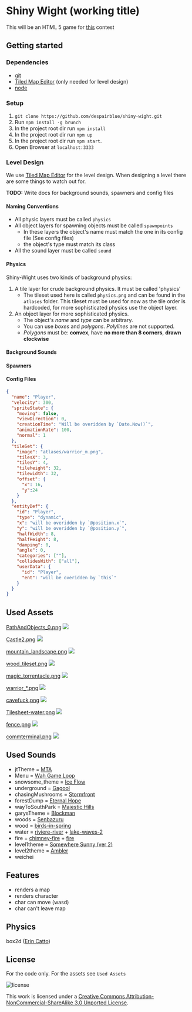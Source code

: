 # Shiny Wight (working title)
This will be an HTML 5 game for [this](https://www.udacity.com/wiki/CS255/contest) contest

## Getting started

### Dependencies
- [git](http://git-scm.com/)
- [Tiled Map Editor](http://www.mapeditor.org/) (only needed for level design)
- [node](http://nodejs.org/)

### Setup
1. ```git clone https://github.com/despairblue/shiny-wight.git```
2. Run `npm install -g brunch`
3. In the project root dir run `npm install`
4. In the project root dir run `npm up`
5. In the project root dir run `npm start`.
6. Open Browser at `localhost:3333`

### Level Design
We use [Tiled Map Editor](http://www.mapeditor.org/) for the level design.
When designing a level there are some things to watch out for.

**TODO:** Write docs for background sounds, spawners and config files

#### Naming Conventions
- All physic layers must be called `physics`
- All object layers for spawning objects must be called `spawnpoints`
    - In these layers the object's name must match the one in its config file (See config files)
    - the object's type must match its class
- All the sound layer must be called `sound`

#### Physics
Shiny-Wight uses two kinds of background physics:

1. A tile layer for crude background physics. It must be called 'physics'
    - The tileset used here is called `physics.png` and can be found in the `atlases` folder. This tileset must be used for now as the tile order is hardcoded, for more sophisticated physics use the object layer.
2. An object layer for more sophisticated physics.
    - The object's *name* and *type* can be arbitrary.
    - You can use *boxes* and *polygons*. *Polylines* are not supported.
    - *Polygons* must be: **convex**, have **no more than 8 corners**, **drawn clockwise**

#### Background Sounds

#### Spawners

#### Config Files
``` JSON
{
  "name": "Player",
  "velocity": 300,
  "spriteState": {
    "moving": false,
    "viewDirection": 0,
    "creationTime": "Will be overidden by `Date.Now()`",
    "animationRate": 100,
    "normal": 1
  },
  "tileSet": {
    "image": "atlases/warrior_m.png",
    "tilesX": 3,
    "tilesY": 4,
    "tileheight": 32,
    "tilewidth": 32,
    "offset": {
      "x": 16,
      "y":24
    }
  },
  "entityDef": {
    "id": "Player",
    "type": "dynamic",
    "x": "will be overidden by `@position.x`",
    "y": "will be overidden by `@position.y`",
    "halfWidth": 8,
    "halfHeight": 8,
    "damping": 0,
    "angle": 0,
    "categories": [""],
    "collidesWith": ["all"],
    "userData": {
      "id": "Player",
      "ent": "will be overidden by `this`"
    }
  }
}
```


## Used Assets
[PathAndObjects_0.png](http://opengameart.org/content/rpg-tiles-cobble-stone-paths-town-objects)
![](http://i.creativecommons.org/l/by-sa/3.0/80x15.png)

[Castle2.png](http://opengameart.org/content/castle-tiles-for-rpgs)
![](http://i.creativecommons.org/l/by/3.0/80x15.png)

[mountain_landscape.png](http://opengameart.org/content/2d-lost-garden-zelda-style-tiles-resized-to-32x32-with-additions)
![](http://i.creativecommons.org/l/by/3.0/80x15.png)

[wood_tileset.png](http://opengameart.org/content/2d-lost-garden-tileset-transition-to-jetrels-wood-tileset)
![](http://i.creativecommons.org/l/by-sa/3.0/80x15.png)

[magic_torrentacle.png](http://opengameart.org/content/farming-tilesets-magic-animations-and-ui-elements)
![](http://i.creativecommons.org/l/by-sa/3.0/80x15.png)

[warrior_*.png](http://opengameart.org/content/antifareas-rpg-sprite-set-1-enlarged-w-transparent-background)
![](http://i.creativecommons.org/l/by/3.0/80x15.png)

[cavefuck.png](http://opengameart.org/content/cave-tileset-0)
![](http://i.creativecommons.org/l/by/3.0/80x15.png)

[Tilesheet-water.png](http://opengameart.org/content/32x32-water-and-land-map-tilesets)
![](http://i.creativecommons.org/l/by/3.0/80x15.png)

[fence.png](http://opengameart.org/content/lpc-farming-tilesets-magic-animations-and-ui-elements)
![](http://i.creativecommons.org/l/by/3.0/80x15.png)

[commterminal.png](http://opengameart.org/content/communication-terminal-32x32)
![](http://i.creativecommons.org/l/by/3.0/80x15.png)

## Used Sounds

* jtTheme          = [MTA][2]
* Menu             = [Wah Game Loop][2]
* snowsome_theme   = [Ice Flow][2]
* underground      = [Gagool][2]
* chasingMushrooms = [Stormfront][2]
* forestDump       = [Eternal Hope][2]
* wayToSouthPark   = [Majestic Hills][2]
* garysTheme       = [Blockman][2]
* woods            = [Senbazuru][2]
* wood             = [birds-in-spring][1]
* water            = [riviere-river][3] + [lake-waves-2][4]
* fire             = [chimney-fire][5] + [fire][6]
* level1theme      = [Somewhere Sunny (ver 2)][2]
* level2theme      = [Ambler][2]
* weichei

[1]: http://www.freesound.org/people/sverga/sounds/16726/
[2]: http://incompetech.com/
[3]: http://www.freesound.org/people/Glaneur%20de%20sons/sounds/24511/
[4]: http://www.freesound.org/people/Benboncan/sounds/67884/
[5]: http://www.freesound.org/people/reinsamba/sounds/18766/
[6]: http://www.freesound.org/people/SoundIntervention/sounds/113510/


## Features
* renders a map
* renders character
* char can move (wasd)
* char can't leave map

## Physics
box2d ([Erin Catto](http://www.gphysics.com))

## License
For the code only. For the assets see `Used Assets`

![license](http://i.creativecommons.org/l/by-nc-sa/3.0/88x31.png)

This work is licensed under a [Creative Commons Attribution-NonCommercial-ShareAlike 3.0 Unported License](http://creativecommons.org/licenses/by-nc-sa/3.0/).
